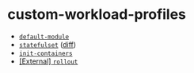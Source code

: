 # custom-workload-profiles

- [`default-module`](./default-module/)
- [`statefulset`](./statefulset/) ([diff](https://github.com/Humanitec-DemoOrg/custom-workload-profiles/commit/871e5b8eb70c4fe2508bb966f0a12b3af9c21627))
- [`init-containers`](./init-containers/)
- [[External] `rollout`](https://github.com/jayonthenet/cwp-argo-rollouts-blog)